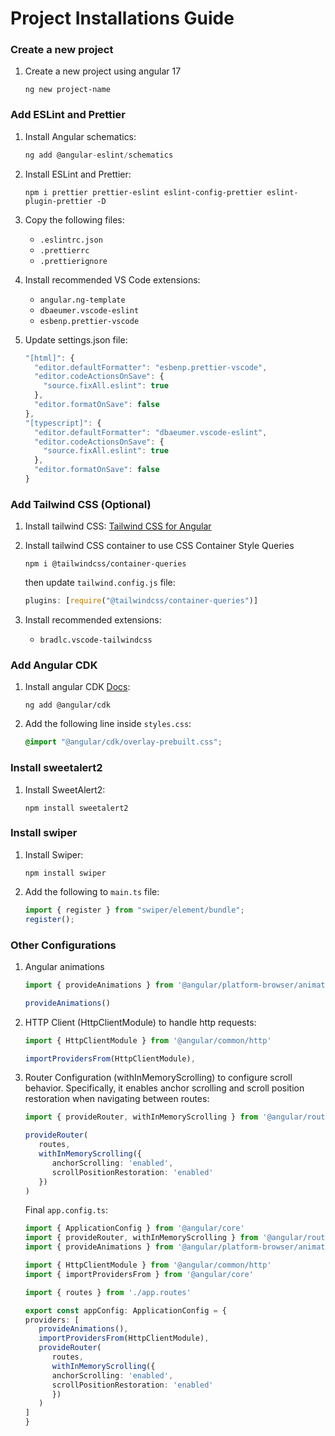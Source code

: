 # Project Installations Guide

### Create a new project

1. Create a new project using angular 17

   ```
   ng new project-name
   ```

### Add ESLint and Prettier

1. Install Angular schematics:

   ```js
   ng add @angular-eslint/schematics
   ```

2. Install ESLint and Prettier:

   ```
   npm i prettier prettier-eslint eslint-config-prettier eslint-plugin-prettier -D
   ```

3. Copy the following files:

   - `.eslintrc.json`
   - `.prettierrc`
   - `.prettierignore`

4. Install recommended VS Code extensions:

   - `angular.ng-template`
   - `dbaeumer.vscode-eslint`
   - `esbenp.prettier-vscode`

5. Update settings.json file:

   ```js
   "[html]": {
     "editor.defaultFormatter": "esbenp.prettier-vscode",
     "editor.codeActionsOnSave": {
       "source.fixAll.eslint": true
     },
     "editor.formatOnSave": false
   },
   "[typescript]": {
     "editor.defaultFormatter": "dbaeumer.vscode-eslint",
     "editor.codeActionsOnSave": {
       "source.fixAll.eslint": true
     },
     "editor.formatOnSave": false
   }
   ```

### Add Tailwind CSS (Optional)

1. Install tailwind CSS: [Tailwind CSS for Angular](https://tailwindcss.com/docs/guides/angular)

2. Install tailwind CSS container to use CSS Container Style Queries

   ```
   npm i @tailwindcss/container-queries
   ```

   then update `tailwind.config.js` file:

   ```js
   plugins: [require("@tailwindcss/container-queries")]
   ```

3. Install recommended extensions:
   - `bradlc.vscode-tailwindcss`

### Add Angular CDK

1. Install angular CDK [Docs](https://material.angular.io/cdk/categories):

   ```
   ng add @angular/cdk
   ```

2. Add the following line inside `styles.css`:

   ```css
   @import "@angular/cdk/overlay-prebuilt.css";
   ```

### Install sweetalert2

1. Install SweetAlert2:
   ```
   npm install sweetalert2
   ```

### Install swiper

1. Install Swiper:

   ```
   npm install swiper
   ```

2. Add the following to `main.ts` file:

   ```js
   import { register } from "swiper/element/bundle";
   register();
   ```

### Other Configurations

1. Angular animations
   ```ts
   import { provideAnimations } from '@angular/platform-browser/animations'

   provideAnimations()
   ```

2. HTTP Client (HttpClientModule) to handle http requests:
   ```ts
   import { HttpClientModule } from '@angular/common/http'

   importProvidersFrom(HttpClientModule),
   ```

3. Router Configuration (withInMemoryScrolling) to configure scroll behavior. Specifically, it enables anchor scrolling and scroll position restoration when navigating between routes:

   ```ts
   import { provideRouter, withInMemoryScrolling } from '@angular/router'

   provideRouter(
      routes,
      withInMemoryScrolling({
         anchorScrolling: 'enabled',
         scrollPositionRestoration: 'enabled'
      })
   )
   ```

   Final `app.config.ts`:
   
   ```ts
   import { ApplicationConfig } from '@angular/core'
   import { provideRouter, withInMemoryScrolling } from '@angular/router'
   import { provideAnimations } from '@angular/platform-browser/animations'

   import { HttpClientModule } from '@angular/common/http'
   import { importProvidersFrom } from '@angular/core'

   import { routes } from './app.routes'

   export const appConfig: ApplicationConfig = {
   providers: [
      provideAnimations(),
      importProvidersFrom(HttpClientModule),
      provideRouter(
         routes,
         withInMemoryScrolling({
         anchorScrolling: 'enabled',
         scrollPositionRestoration: 'enabled'
         })
      )
   ]
   }
   ```